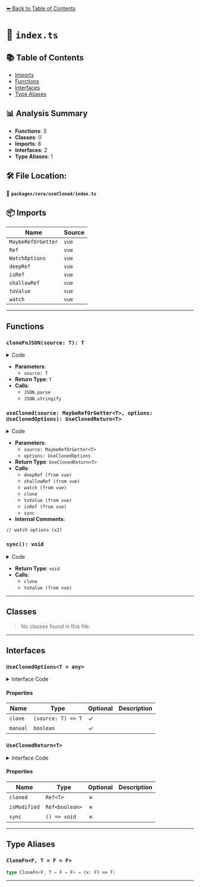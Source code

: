 [⬅️ Back to Table of Contents](../../../index.md)

# 📄 `index.ts`

## 📚 Table of Contents

- [Imports](#imports)
- [Functions](#functions)
- [Interfaces](#interfaces)
- [Type Aliases](#type-aliases)

## 📊 Analysis Summary

- **Functions**: 3
- **Classes**: 0
- **Imports**: 8
- **Interfaces**: 2
- **Type Aliases**: 1

## 🛠️ File Location:
📂 **`packages/core/useCloned/index.ts`**

## 📦 Imports

| Name | Source |
|------|--------|
| `MaybeRefOrGetter` | `vue` |
| `Ref` | `vue` |
| `WatchOptions` | `vue` |
| `deepRef` | `vue` |
| `isRef` | `vue` |
| `shallowRef` | `vue` |
| `toValue` | `vue` |
| `watch` | `vue` |


---

## Functions

### `cloneFnJSON(source: T): T`

<details><summary>Code</summary>

```ts
export function cloneFnJSON<T>(source: T): T {
  return JSON.parse(JSON.stringify(source))
}
```
</details>

- **Parameters**:
  - `source: T`
- **Return Type**: `T`
- **Calls**:
  - `JSON.parse`
  - `JSON.stringify`
### `useCloned(source: MaybeRefOrGetter<T>, options: UseClonedOptions): UseClonedReturn<T>`

<details><summary>Code</summary>

```ts
export function useCloned<T>(
  source: MaybeRefOrGetter<T>,
  options: UseClonedOptions = {},
): UseClonedReturn<T> {
  const cloned = deepRef({} as T) as Ref<T>
  const isModified = shallowRef<boolean>(false)
  let _lastSync = false

  const {
    manual,
    clone = cloneFnJSON,
    // watch options
    deep = true,
    immediate = true,
  } = options

  watch(cloned, () => {
    if (_lastSync) {
      _lastSync = false
      return
    }
    isModified.value = true
  }, {
    deep: true,
    flush: 'sync',
  })

  function sync() {
    _lastSync = true
    isModified.value = false

    cloned.value = clone(toValue(source))
  }

  if (!manual && (isRef(source) || typeof source === 'function')) {
    watch(source, sync, {
      ...options,
      deep,
      immediate,
    })
  }
  else {
    sync()
  }

  return { cloned, isModified, sync }
}
```
</details>

- **Parameters**:
  - `source: MaybeRefOrGetter<T>`
  - `options: UseClonedOptions`
- **Return Type**: `UseClonedReturn<T>`
- **Calls**:
  - `deepRef (from vue)`
  - `shallowRef (from vue)`
  - `watch (from vue)`
  - `clone`
  - `toValue (from vue)`
  - `isRef (from vue)`
  - `sync`
- **Internal Comments**:
```
// watch options (x2)
```

### `sync(): void`

<details><summary>Code</summary>

```ts
function sync() {
    _lastSync = true
    isModified.value = false

    cloned.value = clone(toValue(source))
  }
```
</details>

- **Return Type**: `void`
- **Calls**:
  - `clone`
  - `toValue (from vue)`

---

## Classes

> No classes found in this file.


---

## Interfaces

### `UseClonedOptions<T = any>`

<details><summary>Interface Code</summary>

```ts
export interface UseClonedOptions<T = any> extends WatchOptions {
  /**
   * Custom clone function.
   *
   * By default, it use `JSON.parse(JSON.stringify(value))` to clone.
   */
  clone?: (source: T) => T

  /**
   * Manually sync the ref
   *
   * @default false
   */
  manual?: boolean
}
```
</details>

#### Properties

| Name | Type | Optional | Description |
|------|------|----------|-------------|
| `clone` | `(source: T) => T` | ✓ |  |
| `manual` | `boolean` | ✓ |  |

### `UseClonedReturn<T>`

<details><summary>Interface Code</summary>

```ts
export interface UseClonedReturn<T> {
  /**
   * Cloned ref
   */
  cloned: Ref<T>
  /**
   * Ref indicates whether the cloned data is modified
   */
  isModified: Ref<boolean>
  /**
   * Sync cloned data with source manually
   */
  sync: () => void
}
```
</details>

#### Properties

| Name | Type | Optional | Description |
|------|------|----------|-------------|
| `cloned` | `Ref<T>` | ✗ |  |
| `isModified` | `Ref<boolean>` | ✗ |  |
| `sync` | `() => void` | ✗ |  |


---

## Type Aliases

### `CloneFn<F, T = F = F>`

```ts
type CloneFn<F, T = F = F> = (x: F) => T;
```


---